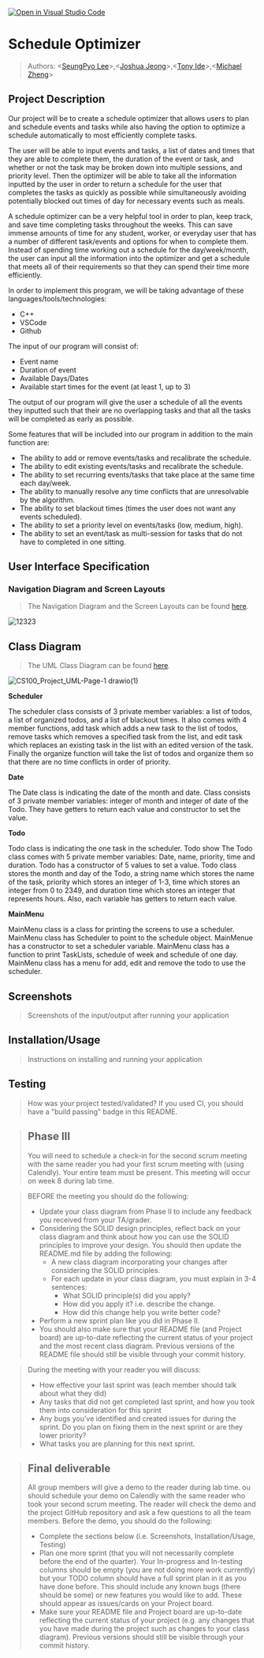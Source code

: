 [![Open in Visual Studio Code](https://classroom.github.com/assets/open-in-vscode-718a45dd9cf7e7f842a935f5ebbe5719a5e09af4491e668f4dbf3b35d5cca122.svg)](https://classroom.github.com/online_ide?assignment_repo_id=10950611&assignment_repo_type=AssignmentRepo)

# Schedule Optimizer
 
 > Authors: \<[SeungPyo Lee](https://github.com/qwemelon3619)\>,\<[Joshua Jeong](https://github.com/JoshuaJJeong)\>,\<[Tony Ide](https://github.com/Tony-Ide)\>,\<[Michael Zheng](https://github.com/ahupq)\>

## Project Description
Our project will be to create a schedule optimizer that allows users to plan and schedule events and tasks while also having the option to optimize a schedule automatically to most efficiently complete tasks.

The user will be able to input events and tasks, a list of dates and times that they are able to complete them, the duration of the event or task, and whether or not the task may be broken down into multiple sessions, and priority level. Then the optimizer will be able to take all the information inputted by the user in order to return a schedule for the user that completes the tasks as quickly as possible while simultaneously avoiding potentially blocked out times of day for necessary events such as meals.

A schedule optimizer can be a very helpful tool in order to plan, keep track, and save time completing tasks throughout the weeks. This can save immense amounts of time for any student, worker, or everyday user that has a number of different task/events and options for when to complete them. Instead of spending time working out a schedule for the day/week/month, the user can input all the information into the optimizer and get a schedule that meets all of their requirements so that they can spend their time more efficiently.

In order to implement this program, we will be taking advantage of these languages/tools/technologies:
  * C++
  * VSCode
  * Github

The input of our program will consist of:
  * Event name
  * Duration of event
  * Available Days/Dates
  * Available start times for the event (at least 1, up to 3)

The output of our program will give the user a schedule of all the events they inputted such that their are no overlapping tasks and that all the tasks will be completed as early as possible.

Some features that will be included into our program in addition to the main function are:
  * The ability to add or remove events/tasks and recalibrate the schedule.
  * The ability to edit existing events/tasks and recalibrate the schedule.
  * The ability to set recurring events/tasks that take place at the same time each day/week.
  * The ability to manually resolve any time conflicts that are unresolvable by the algorithm.
  * The ability to set blackout times (times the user does not want any events scheduled).
  * The ability to set a priority level on events/tasks (low, medium, high).
  * The ability to set an event/task as multi-session for tasks that do not have to completed in one sitting.

## User Interface Specification

### Navigation Diagram and Screen Layouts
> The Navigation Diagram and the Screen Layouts can be found [here](https://docs.google.com/document/d/1cz8a8vcMeWhP3Ak7lRTANpxjZ2O_7oP-SqNYGQ6tbC4/edit?usp=sharing).

![12323](https://github.com/cs100/final-project-hzhen066-tide001-slee809-jjeon050/assets/47466245/df577792-ba0b-40e5-8819-c9242d6f8f23)
## Class Diagram
 > The UML Class Diagram can be found [here](https://docs.google.com/document/d/1LUfIhlml08uEGgsR8kQS1oFNR3Uno8UR6IYEfOQ_8rE/edit).
 
 ![CS100_Project_UML-Page-1 drawio(1)](https://github.com/cs100/final-project-hzhen066-tide001-slee809-jjeon050/assets/47466245/d86307aa-a3b3-4450-804c-e6ce06ace88d)

**Scheduler**

The scheduler class consists of 3 private member variables: a list of todos, a list of organized todos, and a list of blackout times. It also comes with 4 member functions, add task which adds a new task to the list of todos, remove tasks which removes a specified task from the list, and edit task which replaces an existing task in the list with an edited version of the task. Finally the organize function will take the list of todos and organize them so that there are no time conflicts in order of priority.

**Date**

The Date class is indicating the date of the month and date. Class consists of 3 private member variables: integer of month and integer of date of the Todo. They have getters to return each value and constructor to set the value.

**Todo**

Todo class is indicating the one task in the scheduler. Todo show The Todo class comes with 5 private member variables: Date, name, priority, time and duration. Todo has a constructor of 5 values to set a value. Todo class stores the month and day of the Todo, a string name which stores the name of the task, priority which stores an integer of 1-3, time which stores an integer from 0 to 2349, and duration time which stores an integer that represents hours. Also, each variable has getters to return each value.

**MainMenu**

MainMenu class is a class for printing the screens to use a scheduler. MainMenu class has Scheduler to point to the schedule object. MainMenue has a constructor to set a scheduler variable. MainMenu class has a function to print TaskLists, schedule of week and schedule of one day. MainMenu class has a menu for add, edit and remove the todo to use the scheduler.
 
 ## Screenshots
 > Screenshots of the input/output after running your application
 ## Installation/Usage
 > Instructions on installing and running your application
 ## Testing
 > How was your project tested/validated? If you used CI, you should have a "build passing" badge in this README.
 


 > ## Phase III
 > You will need to schedule a check-in for the second scrum meeting with the same reader you had your first scrum meeting with (using Calendly). Your entire team must be present. This meeting will occur on week 8 during lab time.
 
 > BEFORE the meeting you should do the following:
 > * Update your class diagram from Phase II to include any feedback you received from your TA/grader.
 > * Considering the SOLID design principles, reflect back on your class diagram and think about how you can use the SOLID principles to improve your design. You should then update the README.md file by adding the following:
 >   * A new class diagram incorporating your changes after considering the SOLID principles.
 >   * For each update in your class diagram, you must explain in 3-4 sentences:
 >     * What SOLID principle(s) did you apply?
 >     * How did you apply it? i.e. describe the change.
 >     * How did this change help you write better code?
 > * Perform a new sprint plan like you did in Phase II.
 > * You should also make sure that your README file (and Project board) are up-to-date reflecting the current status of your project and the most recent class diagram. Previous versions of the README file should still be visible through your commit history.
 
> During the meeting with your reader you will discuss: 
 > * How effective your last sprint was (each member should talk about what they did)
 > * Any tasks that did not get completed last sprint, and how you took them into consideration for this sprint
 > * Any bugs you've identified and created issues for during the sprint. Do you plan on fixing them in the next sprint or are they lower priority?
 > * What tasks you are planning for this next sprint.

 
 > ## Final deliverable
 > All group members will give a demo to the reader during lab time. ou should schedule your demo on Calendly with the same reader who took your second scrum meeting. The reader will check the demo and the project GitHub repository and ask a few questions to all the team members. 
 > Before the demo, you should do the following:
 > * Complete the sections below (i.e. Screenshots, Installation/Usage, Testing)
 > * Plan one more sprint (that you will not necessarily complete before the end of the quarter). Your In-progress and In-testing columns should be empty (you are not doing more work currently) but your TODO column should have a full sprint plan in it as you have done before. This should include any known bugs (there should be some) or new features you would like to add. These should appear as issues/cards on your Project board.
 > * Make sure your README file and Project board are up-to-date reflecting the current status of your project (e.g. any changes that you have made during the project such as changes to your class diagram). Previous versions should still be visible through your commit history. 